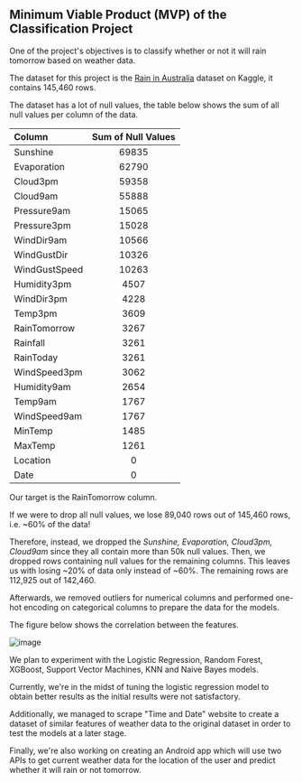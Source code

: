 ## Minimum Viable Product (MVP) of the Classification Project
One of the project's objectives is to classify whether or not it will rain tomorrow based on weather data.

The dataset for this project is the [Rain in Australia](https://www.kaggle.com/jsphyg/weather-dataset-rattle-package) dataset on Kaggle, it contains 145,460 rows.

The dataset has a lot of null values, the table below shows the sum of all null values per column of the data.

| Column | Sum of Null Values |
|:---|:---:|
| Sunshine         |69835|
| Evaporation      |62790|
| Cloud3pm         |59358|
| Cloud9am         |55888|
| Pressure9am      |15065|
| Pressure3pm      |15028|
| WindDir9am       |10566|
| WindGustDir      |10326|
| WindGustSpeed    |10263|
| Humidity3pm      | 4507|
| WindDir3pm       | 4228|
| Temp3pm          | 3609|
| RainTomorrow     | 3267|
| Rainfall         | 3261|
| RainToday         |3261|
| WindSpeed3pm     | 3062|
| Humidity9am     |  2654|
| Temp9am        |   1767|
| WindSpeed9am  |    1767|
| MinTemp      |     1485|
| MaxTemp     |      1261|
| Location  |           0|
| Date       |          0|

Our target is the RainTomorrow column.

If we were to drop all null values, we lose 89,040 rows out of 145,460 rows, i.e. ~60% of the data!

Therefore, instead, we dropped the _Sunshine, Evaporation, Cloud3pm, Cloud9am_ since they all contain more than 50k null values. Then, we dropped rows containing null values for the remaining columns. This leaves us with losing ~20% of data only instead of ~60%. The remaining rows are 112,925 out of 142,460.

Afterwards, we removed outliers for numerical columns and performed one-hot encoding on categorical columns to prepare the data for the models. 

The figure below shows the correlation between the features.

![image](https://user-images.githubusercontent.com/68873733/138722594-90095b05-c066-4341-9d11-a3f5c62b9a73.png)

We plan to experiment with the Logistic Regression, Random Forest, XGBoost, Support Vector Machines, KNN and Naive Bayes models.

Currently, we're in the midst of tuning the logistic regression model to obtain better results as the initial results were not satisfactory.

Additionally, we managed to scrape "Time and Date" website to create a dataset of similar features of weather data to the original dataset in order to test the models at a later stage.

Finally, we're also working on creating an Android app which will use two APIs to get current weather data for the location of the user and predict whether it will rain or not tomorrow.
